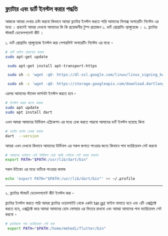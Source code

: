 ## ফ্ল্যাটার এবং ডার্ট ইনস্টল করার পদ্ধতি  
আজকে আমরা  দেখার চেষ্টা করবো কিভাবে আমরা ফ্ল্যাটার ইনস্টল করতে পারি আমাদের লিনাক্স অপারেটিং সিস্টেম এর মধ্যে ।
প্রথমেই আমরা দেখবো আমাদের কি কি প্রয়োজনীয় টুল্স প্রয়োজন 
        ১. ডার্ট প্রোগ্রামিং ল্যাঙ্গুয়েজে । 
        ২. ফ্ল্যাটার স্টান্ডার্ট ডেভেলপমেন্ট কীট ।

১. ডার্ট প্রোগ্রামিং ল্যাঙ্গুয়েজে ইনস্টল করা পেপারমিন্ট অপারেটিং সিস্টেম এর মধ্যে -

```sh
# ডার্ট ফাইল নামানোর কমান্ড 
sudo apt-get update

 sudo apt-get install apt-transport-https

 sudo sh -c 'wget -qO- https://dl-ssl.google.com/linux/linux_signing_key.pub | apt-key add -'

 sudo sh -c 'wget -qO- https://storage.googleapis.com/download.dartlang.org/linux/debian/dart_stable.list > /etc/apt/sources.list.d/dart_stable.list'
```   
এরপর আমাদের স্ট্যাবল ভার্সনটা ইনস্টল করতে হবে -
```sh
# ইনস্টল করার জন্যে কমান্ড 
sudo apt update 
sudo apt install dart  

```

এখন আমরা আমাদের টার্মিনাল এপ্লিকেশন এর মধ্যে চেক করতে পারবো আমাদের ডার্ট ইনস্টল হয়েছে কিনা 
```sh
# ডার্টের ভার্সন দেখার কমান্ড 
dart  --version  
```

আমরা এখন দেখবো কিভাবে আমাদের টার্মিনাল এর সকল জগতে পাওয়ার জন্যে কিভাবে পাথ ভ্যারিয়েবল সেট করবো 

```sh
# আমাদের বর্তমানে যেই টার্মিনাল দেয়া আছি সেটাকে সেট করার কম্যান্ড 
export PATH="$PATH:/usr/lib/dart/bin" 
```

সকল উইন্ডো এর মধ্যে ডার্টকে পাওয়ার কমান্ড 
```sh 
echo 'export PATH="$PATH:/usr/lib/dart/bin"' >> ~/.profile
```

<hr/>

২. ফ্ল্যাটার স্টান্ডার্ট ডেভেলপমেন্ট কীট ইনস্টল করা -

ফ্ল্যাটার ইনস্টল করতে পারি আমরা ফ্ল্যাটার ওয়েবসাইট থেকে একটা tar.gz  ফাইল নামাতে হবে এবং এটি এক্সট্র্যাক্ট করতে হবে, এক্সট্র্যাক্ট করে আমরা আমাদের হোম ফোল্ডার এর ভিতরে রাখবো এবং আমরা আমাদের পাথ ভ্যারিয়েবল সেট করবো -
```sh
# ফ্ল্যাটারকে পাথ ভ্যারিয়েবল সেট করা 
 export PATH="$PATH:/home/mehedi/flutter/bin" 
```
